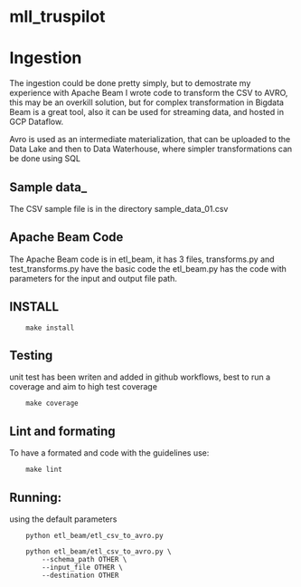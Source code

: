 # mll_truspilot

# Ingestion
The ingestion could be done pretty simply, but to demostrate my experience with Apache Beam
I wrote code to transform the CSV to AVRO, this may be an overkill solution, but for complex transformation
in Bigdata Beam is a great tool, also it can be used for streaming data, and hosted in GCP Dataflow.

Avro is used as an intermediate materialization, that can be uploaded to the Data Lake
and then to Data Waterhouse, where simpler transformations can be done using SQL

## Sample data_
The CSV sample file is in the directory sample_data_01.csv

## Apache Beam Code
The Apache Beam code is in etl_beam, it has 3 files, transforms.py and test_transforms.py have the basic code
the etl_beam.py has the code with parameters for the input and output file path.

## INSTALL
```
    make install
```

## Testing
unit test has been writen and added in github workflows, best to run a coverage and aim to high test coverage
```
    make coverage
```

## Lint and formating
To have a formated and code with the guidelines use:
```
    make lint
```

## Running:
using the default parameters
```
    python etl_beam/etl_csv_to_avro.py
```

```
    python etl_beam/etl_csv_to_avro.py \
        --schema_path OTHER \
        --input_file OTHER \
        --destination OTHER
```
